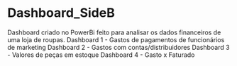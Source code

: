 # Dashboard_SideB
Dashboard criado no PowerBi feito para analisar os dados financeiros de uma loja de roupas.
Dashboard 1 - Gastos de pagamentos de funcionários de marketing
Dashboard 2 - Gastos com contas/distribuidores
Dashboard 3 - Valores de peças em estoque
Dashboard 4 - Gasto x Faturado
